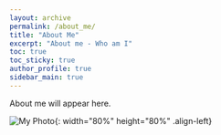 ```yaml
---
layout: archive
permalink: /about_me/
title: "About Me"
excerpt: "About me - Who am I"
toc: true
toc_sticky: true
author_profile: true
sidebar_main: true
---
```


About me will appear here.  
  
![My Photo](/assets/images/DSCF7162.JPG){: width="80%" height="80%" .align-left}  
